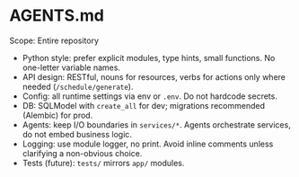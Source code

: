 # AGENTS.md

Scope: Entire repository

- Python style: prefer explicit modules, type hints, small functions. No one-letter variable names.
- API design: RESTful, nouns for resources, verbs for actions only where needed (`/schedule/generate`).
- Config: all runtime settings via env or `.env`. Do not hardcode secrets.
- DB: SQLModel with `create_all` for dev; migrations recommended (Alembic) for prod.
- Agents: keep I/O boundaries in `services/*`. Agents orchestrate services, do not embed business logic.
- Logging: use module logger, no print. Avoid inline comments unless clarifying a non-obvious choice.
- Tests (future): `tests/` mirrors `app/` modules.

